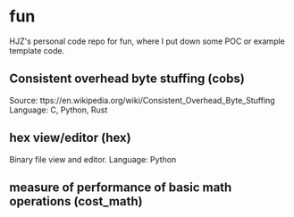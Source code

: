 # fun

HJZ's personal code repo for fun, where I put down some POC or example template code.

## Consistent overhead byte stuffing (cobs)
Source: ttps://en.wikipedia.org/wiki/Consistent_Overhead_Byte_Stuffing
Language: C, Python, Rust

## hex view/editor (hex)
Binary file view and editor.
Language: Python

## measure of performance of basic math operations (cost_math)

##
